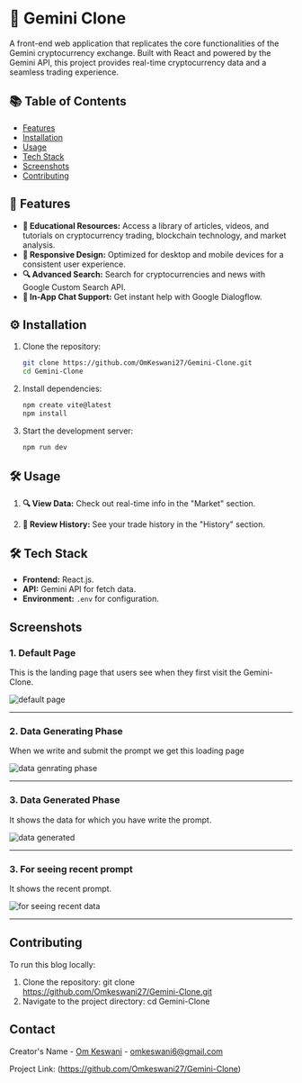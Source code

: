 # 🚀 Gemini Clone

A front-end web application that replicates the core functionalities of the Gemini cryptocurrency exchange. Built with React and powered by the Gemini API, this project provides real-time cryptocurrency data and a seamless trading experience.

## 📚 Table of Contents

- [Features](#-features)
- [Installation](#%EF%B8%8F-installation)
- [Usage](#%EF%B8%8F-usage)
- [Tech Stack](#%EF%B8%8F-tech-stack)
- [Screenshots](#screenshots)
- [Contributing](#contributing)

## 🌟 Features

- **🧠 Educational Resources:** Access a library of articles, videos, and tutorials on cryptocurrency trading, blockchain technology, and market analysis.
- **📱 Responsive Design:** Optimized for desktop and mobile devices for a consistent user experience.
- **🔍 Advanced Search:** Search for cryptocurrencies and news with Google Custom Search API.
- **💬 In-App Chat Support:** Get instant help with Google Dialogflow.

## ⚙️ Installation

1. Clone the repository:

   ```bash
   git clone https://github.com/OmKeswani27/Gemini-Clone.git
   cd Gemini-Clone

2. Install dependencies:

   ```bash
   npm create vite@latest
   npm install
   
3. Start the development server:

   ```bash
   npm run dev

## 🛠️ Usage

1. **🔍 View Data:** Check out real-time info in the "Market" section.

2. **📜 Review History:** See your trade history in the "History" section.

## 🛠️ Tech Stack

- **Frontend:** React.js.
- **API:** Gemini API for fetch data.
- **Environment:** `.env` for configuration.


## Screenshots

### 1. Default Page

This is the landing page that users see when they first visit the Gemini-Clone.

![default page](https://github.com/user-attachments/assets/4db9b437-9a76-4dd7-8aa9-18673207bfeb)

---

### 2. Data Generating Phase

When we write and submit the prompt we get this loading page 

![data genrating phase](https://github.com/user-attachments/assets/2480b893-c879-494d-bfb7-be5314abdddc)

---

### 3. Data Generated Phase

It shows the data for which you have write the prompt.

![data generated ](https://github.com/user-attachments/assets/cf0b72fe-63c1-4dbe-a606-601639153cf6)

---

### 3. For seeing recent prompt

It shows the recent prompt.

![for seeing recent data](https://github.com/user-attachments/assets/21f3f945-9c03-4111-a756-af8b59dc92f8)

---

## Contributing

To run this blog locally:

1. Clone the repository:
   git clone https://github.com/Omkeswani27/Gemini-Clone.git
2. Navigate to the project directory:
   cd Gemini-Clone

## Contact

Creator's Name - [Om Keswani](https://www.linkedin.com/in/om-keswani-4995262a5/?originalSubdomain=in) - omkeswani6@gmail.com

Project Link: (https://github.com/Omkeswani27/Gemini-Clone)
